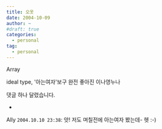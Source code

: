```yaml
---
title: 오옷
date: 2004-10-09
author: ~
#draft: true
categories:
  - personal
tag:
  - personal
---
```




Array

ideal type,
'아는여자'보구 완전 좋아진 이나영누나


 댓글 하나 달렸습니다.

- 
 Ally `2004.10.10 23:38`: 
앗! 저도 며칠전에 아는여자 봤는데- 헷 :-)




